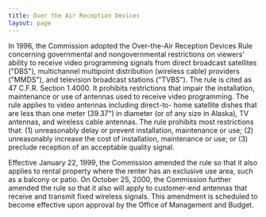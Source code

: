 ```yaml
---
title: Over the Air Reception Devices
layout: page
---
```

In 1996, the Commission adopted the Over-the-Air Reception Devices Rule concerning governmental and nongovernmental restrictions on viewers' ability to receive video programming signals from direct broadcast satellites ("DBS"), multichannel multipoint distribution (wireless cable) providers ("MMDS"), and television broadcast stations ("TVBS"). The rule is cited as 47 C.F.R. Section 1.4000. It prohibits restrictions that impair the installation, maintenance or use of antennas used to receive video programming. The rule applies to video antennas including direct-to- home satellite dishes that are less than one meter (39.37") in diameter (or of any size in Alaska), TV antennas, and wireless cable antennas. The rule prohibits most restrictions that: (1) unreasonably delay or prevent installation, maintenance or use; (2) unreasonably increase the cost of installation, maintenance or use; or (3) preclude reception of an acceptable quality signal.

Effective January 22, 1999, the Commission amended the rule so that it also applies to rental property where the renter has an exclusive use area, such as a balcony or patio. On October 25, 2000, the Commission further amended the rule so that it also will apply to customer-end antennas that receive and transmit fixed wireless signals. This amendment is scheduled to become effective upon approval by the Office of Management and Budget. 
